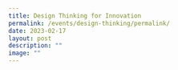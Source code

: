 ```yaml
---
title: Design Thinking for Innovation
permalink: /events/design-thinking/permalink/
date: 2023-02-17
layout: post
description: ""
image: ""
---
```

